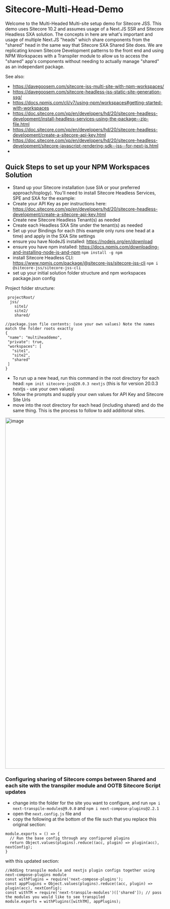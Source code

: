 # Sitecore-Multi-Head-Demo

Welcome to the Multi-Headed Multi-site setup demo for Sitecore JSS. This demo uses Sitecore 10.2 and assumes usage of a Next.JS SSR and Sitecore Headless SXA solution.
The concepts in here are what's important and usage of multiple Next.JS "heads" which share components from the "shared" head in the same way that Sitecore SXA Shared Site does. 
We are replicating known Sitecore Development patterns to the front end and using NPM Workspaces with a Transpiler module to allow us to access the "shared" app's components without needing to actually manage "shared" as an independant package.

See also: 
- https://davegoosem.com/sitecore-jss-multi-site-with-npm-workspaces/
- https://davegoosem.com/sitecore-headless-jss-static-site-generation-ssg/
- https://docs.npmjs.com/cli/v7/using-npm/workspaces#getting-started-with-workspaces
- https://doc.sitecore.com/xp/en/developers/hd/20/sitecore-headless-development/install-headless-services-using-the-package--zip-file.html
- https://doc.sitecore.com/xp/en/developers/hd/20/sitecore-headless-development/create-a-sitecore-api-key.html
- https://doc.sitecore.com/xp/en/developers/hd/20/sitecore-headless-development/sitecore-javascript-rendering-sdk--jss--for-next-js.html
- 

## Quick Steps to set up your NPM Workspaces Solution
- Stand up your Sitecore installation (use SIA or your preferred approach/toplogy). You'll need to install Sitecore Headless Services, SPE and SXA for the example: 
- Create your API Key as per instructions here: https://doc.sitecore.com/xp/en/developers/hd/20/sitecore-headless-development/create-a-sitecore-api-key.html
- Create new Sitecore Headless Tenant(s) as needed
- Create each Headless SXA Site under the tenant(s) as needed
- Set up your Bindings for each (this example only runs one head at a time) and apply in the SXA Site settings
- ensure you have NodeJS installed: https://nodejs.org/en/download 
- ensure you have npm installed:  https://docs.npmjs.com/downloading-and-installing-node-js-and-npm `npm install -g npm` 
- install Sitecore Headless CLI: https://www.npmjs.com/package/@sitecore-jss/sitecore-jss-cli `npm i @sitecore-jss/sitecore-jss-cli`
- set up your initial solution folder structure and npm workspaces package.json config

Project folder structure:

 ```
  projectRoot/
   jss/
     site1/
     site2/
     shared/

//package.json file contents: (use your own values) Note the names match the folder roots exactly
{
  "name": "multiheaddemo",
  "private": true,
  "workspaces": [
    "site1",
    "site2",
    "shared"
  ]
}
```

- To run up a new head, run this command in the root directory for each head: `npm init sitecore-jss@20.0.3 nextjs` (this is for version 20.0.3 nextjs - use your own values)
- follow the prompts and supply your own values for API Key and Sitecore Site Urls
- move into the root directory for each head (including shared) and do the same thing. This is the process to follow to add addiitonal sites.


<img width="1105" alt="image" src="https://github.com/DaveGoosem/Sitecore-Multi-Head-Demo/assets/1243924/a6fa8662-e4f5-4e15-839d-fd9195cb6e72">

### Configuring sharing of Sitecore comps between Shared and each site with the transpiler module and OOTB Sitecore Script updates
- change into the folder for the site you want to configure, and run `npm i next-transpile-modules@9.0.0` and `npm i next-compose-plugins@2.2.1`
- open the `next.config.js` file and 
- copy the following at the bottom of the file such that you replace this original section:

```
module.exports = () => {
  // Run the base config through any configured plugins
  return Object.values(plugins).reduce((acc, plugin) => plugin(acc), nextConfig);
}
```

with this updated section:
```
//Adding transpile module and nextjs plugin configs together using next-compose-plugins module
const withPlugins = require('next-compose-plugins');
const appPlugins = Object.values(plugins).reduce((acc, plugin) => plugin(acc), nextConfig);
const withTM = require('next-transpile-modules')(['shared']); // pass the modules you would like to see transpiled
module.exports = withPlugins([withTM], appPlugins);
```




